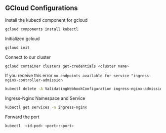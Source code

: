 ## GCloud Configurations

Install the kubectl component for gcloud

```bash
gcloud components install kubectl
```
Initialized gcloud
```bash
gcloud init
```
Connect to our cluster
```bash
gcloud container clusters get-credentials <cluster name>
```

If you receive this error `no endpoints available for service "ingress-nginx-controller-admission`

```bash
kubectl delete -A ValidatingWebhookConfiguration ingress-nginx-admission
```

Ingress-Nginx Namespace and Service
```bash
kubectl get services -n ingress-nginx
```
Forward the port

```bash
kubectl  <id-pod> <port>:<port>
```

